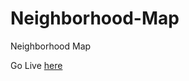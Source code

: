 # Neighborhood-Map
Neighborhood Map

Go Live [here](https://kiranapatel.github.io/Neighborhood-Map/)

